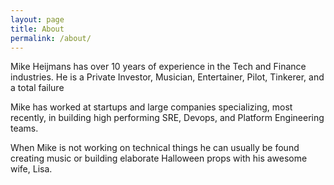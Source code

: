 ```yaml
---
layout: page
title: About
permalink: /about/
---
```



Mike Heijmans has over 10 years of experience in the Tech and Finance industries. He is a Private Investor, Musician, Entertainer, Pilot, Tinkerer, and a total failure

Mike has worked at startups and large companies specializing, most recently, in building high performing SRE, Devops, and Platform Engineering teams.

When Mike is not working on technical things he can usually be found creating music or building elaborate Halloween props with his awesome wife, Lisa.
